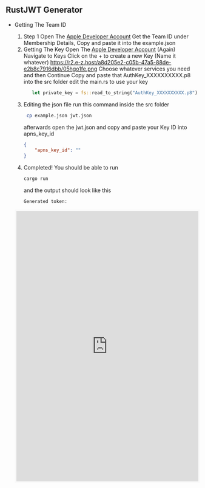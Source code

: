 ## RustJWT Generator

* Getting The Team ID
    1. Step 1
        Open The [Apple Developer Account](https://developer.apple.com/account)
        Get the Team ID under Membership Details,
        Copy and paste it into the example.json
    2. Getting The Key
        Open The [Apple Developer Account](https://developer.apple.com/account) (Again)
        Navigate to Keys
        Click on the + to create a new Key (Name it whatever)
        https://r2.e-z.host/a8d205e2-c05b-47a5-88de-e2b8c7916dbb/05hgo1fe.png
        Choose whatever services you need and then Continue
        Copy and paste that AuthKey_XXXXXXXXXX.p8 into the src folder
        edit the main.rs to use your key
        ```Rust
           let private_key = fs::read_to_string("AuthKey_XXXXXXXXXX.p8").expect("Failed to read private key");
        ```
    3. Editing the json file
        run this command inside the src folder
        ```bash
         cp example.json jwt.json
        ```
        afterwards open the jwt.json and copy and paste your Key ID into apns_key_id
        ```json
        {
            "apns_key_id": ""
        }
        ```
    4. Completed!
        You should be able to run 
        ```bash
        cargo run
        ```
        and the output should look like this
        ```
        Generated token:
        ```

    <iframe id='kofiframe' src='https://ko-fi.com/luna_foss/?hidefeed=true&widget=true&embed=true&preview=true' style='border:none;width:100%;padding:4px;background:#f9f9f9;' height='712' title='luna_foss'></iframe>